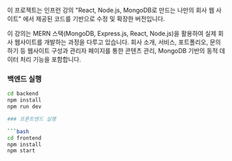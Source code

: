 이 프로젝트는 인프런 강의 "React, Node.js, MongoDB로 만드는 나만의 회사 웹 사이트" 에서 제공된 코드를 기반으로 수정 및 확장한 버전입니다. 

이 강의는 MERN 스택(MongoDB, Express.js, React, Node.js)을 활용하여 실제 회사 웹사이트를 개발하는 과정을 다루고 있습니다. 회사 소개, 서비스, 포트폴리오, 문의하기 등 웹사이트 구성과 관리자 페이지를 통한 콘텐츠 관리, MongoDB 기반의 동적 데이터 처리 기능을 포함합니다.

### 백엔드 실행 

```bash
cd backend
npm install
npm run dev

### 프론트엔드 실행

```bash
cd frontend
npm install
npm start